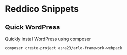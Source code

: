 # Reddico Snippets

## Quick WordPress

Quickly install WordPress using composer

`composer create-project asha23/arlo-framework-webpack`

